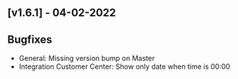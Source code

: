 ## [v1.6.1] - 04-02-2022

## Bugfixes
* General: Missing version bump on Master
* Integration Customer Center: Show only date when time is 00:00 
